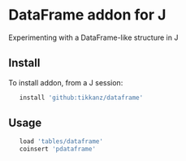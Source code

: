 # DataFrame addon for J
Experimenting with a DataFrame-like structure in J

## Install
To install addon, from a J session:
```j
   install 'github:tikkanz/dataframe'
```
## Usage
```j
   load 'tables/dataframe'
   coinsert 'pdataframe'
```
